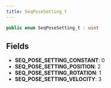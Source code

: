 ```yaml
---
title: SeqPoseSetting_t
---
```


```csharp
public enum SeqPoseSetting_t : uint
```

## Fields

- **SEQ_POSE_SETTING_CONSTANT**: 0
- **SEQ_POSE_SETTING_POSITION**: 2
- **SEQ_POSE_SETTING_ROTATION**: 1
- **SEQ_POSE_SETTING_VELOCITY**: 3

